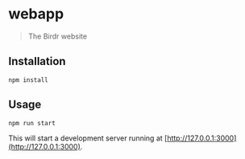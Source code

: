 # webapp

> The Birdr website

## Installation

```
npm install
```

## Usage

```
npm run start
```

This will start a development server running at [http://127.0.0.1:3000](http://127.0.0.1:3000).
